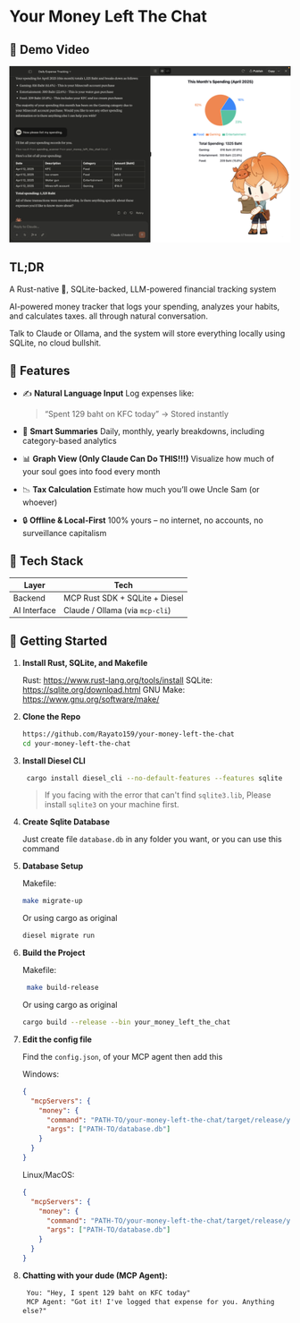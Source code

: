 # Your Money Left The Chat

## 📀 Demo Video

[![Demo Video](./screenshots/demo.png)](https://youtu.be/1X9WQuZ4N5w)

## TL;DR

A Rust-native 🦀, SQLite-backed, LLM-powered financial tracking system

AI-powered money tracker that logs your spending, analyzes your habits, and calculates taxes. all through natural conversation.

Talk to Claude or Ollama, and the system will store everything locally using SQLite, no cloud bullshit.

## 🧠 Features

- ✍️ **Natural Language Input**
  Log expenses like:

  > “Spent 129 baht on KFC today” → Stored instantly

- 📆 **Smart Summaries**
  Daily, monthly, yearly breakdowns, including category-based analytics

- 📊 **Graph View (Only Claude Can Do THIS!!!)**
  Visualize how much of your soul goes into food every month

- 📉 **Tax Calculation**
  Estimate how much you’ll owe Uncle Sam (or whoever)

- 🔒 **Offline & Local-First**
  100% yours – no internet, no accounts, no surveillance capitalism

## 🦀 Tech Stack

| Layer        | Tech                            |
| ------------ | ------------------------------- |
| Backend      | MCP Rust SDK + SQLite + Diesel  |
| AI Interface | Claude / Ollama (via `mcp-cli`) |

## 🔧 Getting Started

1. **Install Rust, SQLite, and Makefile**

   Rust: https://www.rust-lang.org/tools/install
   SQLite: https://sqlite.org/download.html
   GNU Make: https://www.gnu.org/software/make/

2. **Clone the Repo**

   ```bash
   https://github.com/Rayato159/your-money-left-the-chat
   cd your-money-left-the-chat
   ```

3. **Install Diesel CLI**

   ```bash
    cargo install diesel_cli --no-default-features --features sqlite
   ```

   > If you facing with the error that can't find `sqlite3.lib`, Please install `sqlite3` on your machine first.

4. **Create Sqlite Database**

   Just create file `database.db` in any folder you want, or you can use this command

5. **Database Setup**

   Makefile:

   ```bash
   make migrate-up
   ```

   Or using cargo as original

   ```bash
   diesel migrate run
   ```

6. **Build the Project**

   Makefile:

   ```bash
    make build-release
   ```

   Or using cargo as original

   ```bash
   cargo build --release --bin your_money_left_the_chat
   ```

7. **Edit the config file**

   Find the `config.json`, of your MCP agent then add this

   Windows:

   ```json
   {
     "mcpServers": {
       "money": {
         "command": "PATH-TO/your-money-left-the-chat/target/release/your_money_left_the_chat.exe",
         "args": ["PATH-TO/database.db"]
       }
     }
   }
   ```

   Linux/MacOS:

   ```json
   {
     "mcpServers": {
       "money": {
         "command": "PATH-TO/your-money-left-the-chat/target/release/your_money_left_the_chat",
         "args": ["PATH-TO/database.db"]
       }
     }
   }
   ```

8. **Chatting with your dude (MCP Agent):**

   ```text
    You: "Hey, I spent 129 baht on KFC today"
    MCP Agent: "Got it! I've logged that expense for you. Anything else?"
   ```
